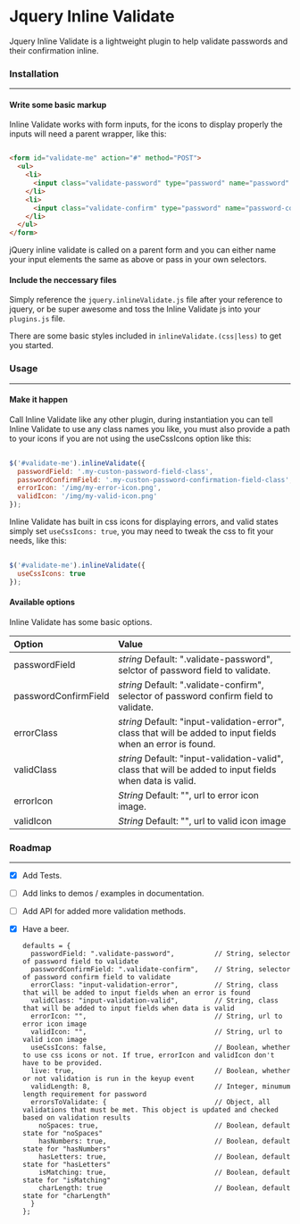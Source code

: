 # Jquery Inline Validate

Jquery Inline Validate is a lightweight plugin to help validate passwords and their confirmation inline.

### Installation
---

#### Write some basic markup

Inline Validate works with form inputs, for the icons to display properly the inputs will need a parent wrapper, like this:

```html

<form id="validate-me" action="#" method="POST">
  <ul>
    <li>
      <input class="validate-password" type="password" name="password" />
    </li>
    <li>
      <input class="validate-confirm" type="password" name="password-confirm" />
    </li>
  </ul>
</form>
```

jQuery inline validate is called on a parent form and you can either name your input elements the same as above or pass in your own selectors.

#### Include the neccessary files

Simply reference the ```jquery.inlineValidate.js``` file after your reference to jquery, or be super awesome and toss the Inline Validate js into your ```plugins.js``` file. 

There are some basic styles included in ```inlineValidate.(css|less)``` to get you started.

### Usage
---

#### Make it happen

Call Inline Validate like any other plugin, during instantiation you can tell Inline Validate to use any class names you like, you must also provide a path to your icons if you are not using the useCssIcons option like this:

```JavaScript
  
$('#validate-me').inlineValidate({
  passwordField: '.my-custon-password-field-class',
  passwordConfirmField: '.my-custon-password-confirmation-field-class',
  errorIcon: '/img/my-error-icon.png',
  validIcon: '/img/my-valid-icon.png'   
});
```
Inline Validate has built in css icons for displaying errors, and valid states simply set ```useCssIcons: true```, you may need to tweak the css to fit your needs, like this:

```JavaScript
  
$('#validate-me').inlineValidate({           
  useCssIcons: true                           
});
```

#### Available options

Inline Validate has some basic options.

| Option                | Value                                                                                                              |
|:----------------------|:-------------------------------------------------------------------------------------------------------------------|
| passwordField         | *string* Default: ".validate-password", selctor of password field to validate.                                                    |
| passwordConfirmField  | *string* Default: ".validate-confirm", selector of password confirm field to validate.                 |
| errorClass            | *string* Default: "input-validation-error", class that will be added to input fields when an error is found. |
| validClass            | *string* Default: "input-validation-valid", class that will be added to input fields when data is valid.                     |
| errorIcon            | *String* Default: "", url to error icon image.                                                 | 
| validIcon          | *String* Default: "", url to valid icon image                            | 

### Roadmap
---

- [x] Add Tests.
- [ ] Add links to demos / examples in documentation.
- [ ] Add API for added more validation methods.
- [x] Have a beer.



      defaults = {
        passwordField: ".validate-password",          // String, selector of password field to validate
        passwordConfirmField: ".validate-confirm",    // String, selector of password confirm field to validate
        errorClass: "input-validation-error",         // String, class that will be added to input fields when an error is found
        validClass: "input-validation-valid",         // String, class that will be added to input fields when data is valid
        errorIcon: "",                                // String, url to error icon image
        validIcon: "",                                // String, url to valid icon image
        useCssIcons: false,                           // Boolean, whether to use css icons or not. If true, errorIcon and validIcon don't have to be provided.
        live: true,                                   // Boolean, whether or not validation is run in the keyup event
        validLength: 8,                               // Integer, minumum length requirement for password
        errorsToValidate: {                           // Object, all validations that must be met. This object is updated and checked based on validation results
          noSpaces: true,                             // Boolean, default state for "noSpaces"                    
          hasNumbers: true,                           // Boolean, default state for "hasNumbers"
          hasLetters: true,                           // Boolean, default state for "hasLetters"
          isMatching: true,                           // Boolean, default state for "isMatching"
          charLength: true                            // Boolean, default state for "charLength"
        }
      };

